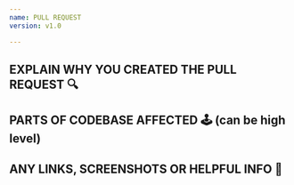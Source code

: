 ```yaml
---
name: PULL REQUEST
version: v1.0

---
```


## EXPLAIN WHY YOU CREATED THE PULL REQUEST 🔍

## PARTS OF CODEBASE AFFECTED 🕹️ (can be high level) 

## ANY LINKS, SCREENSHOTS OR HELPFUL INFO 💎
